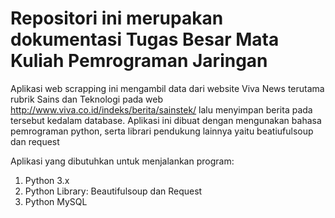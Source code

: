 # Repositori ini merupakan dokumentasi Tugas Besar Mata Kuliah Pemrograman Jaringan
 
  Aplikasi web scrapping ini mengambil data dari website Viva News terutama rubrik Sains dan Teknologi pada web http://www.viva.co.id/indeks/berita/sainstek/ lalu menyimpan berita pada tersebut kedalam database. Aplikasi ini dibuat dengan mengunakan bahasa pemrograman python, serta librari pendukung lainnya yaitu beatiufulsoup dan request
  
  Aplikasi yang dibutuhkan untuk menjalankan program:
  1. Python 3.x
  2. Python Library: Beautifulsoup dan Request
  3. Python MySQL
  
